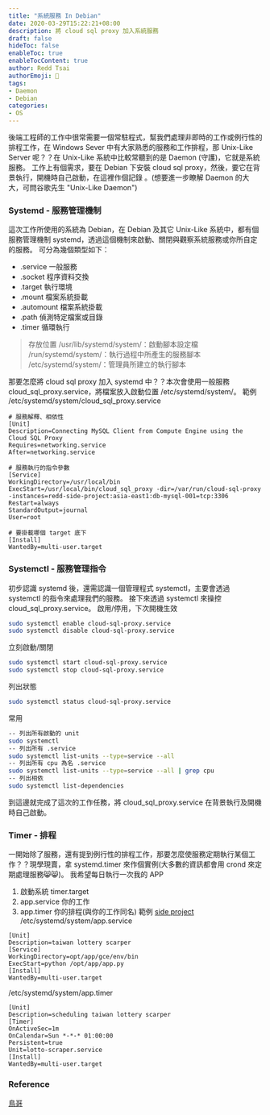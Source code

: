 ```yaml
---
title: "系統服務 In Debian"
date: 2020-03-29T15:22:21+08:00
description: 將 cloud sql proxy 加入系統服務
draft: false
hideToc: false
enableToc: true
enableTocContent: true
author: Redd Tsai
authorEmoji: 🐔
tags:
- Daemon
- Debian
categories:
- OS
---
```


後端工程師的工作中很常需要一個常駐程式，幫我們處理非即時的工作或例行性的排程工作，在 Windows Sever 中有大家熟悉的服務和工作排程，那 Unix-Like Server 呢？？在 Unix-Like 系統中比較常聽到的是 Daemon (守護)，它就是系統服務。
工作上有個需求，要在 Debian 下安裝 cloud sql proxy，然後，要它在背景執行，開機時自己啟動，在這裡作個記錄 。(想要進一步瞭解 Daemon 的大大，可問谷歌先生 "Unix-Like Daemon")

### Systemd - 服務管理機制

這次工作所使用的系統為 Debian，在 Debian 及其它 Unix-Like 系統中，都有個服務管理機制 systemd，透過這個機制來啟動、關閉與觀察系統服務或你所自定的服務。
可分為幾個類型如下：
- .service   一般服務
- .socket    程序資料交換
- .target    執行環境
- .mount     檔案系統掛載
- .automount 檔案系統掛載
- .path      偵測特定檔案或目錄
- .timer     循環執行

> 存放位置
> /usr/lib/systemd/system/：啟動腳本設定檔
> /run/systemd/system/：執行過程中所產生的服務腳本
> /etc/systemd/system/：管理員所建立的執行腳本

那要怎麼將 cloud sql proxy 加入 systemd 中？？本次會使用一般服務 cloud_sql_proxy.service，將檔案放入啟動位置 /etc/systemd/system/。
範例 /etc/systemd/system/cloud_sql_proxy.service
``` text
# 服務解釋、相依性
[Unit]
Description=Connecting MySQL Client from Compute Engine using the Cloud SQL Proxy
Requires=networking.service
After=networking.service

# 服務執行的指令參數
[Service]
WorkingDirectory=/usr/local/bin
ExecStart=/usr/local/bin/cloud_sql_proxy -dir=/var/run/cloud-sql-proxy -instances=redd-side-project:asia-east1:db-mysql-001=tcp:3306
Restart=always
StandardOutput=journal
User=root

# 要掛載哪個 target 底下
[Install] 
WantedBy=multi-user.target
```

### Systemctl - 服務管理指令

初步認識 systemd 後，還需認識一個管理程式 systemctl，主要會透過 systemctl 的指令來處理我們的服務。
接下來透過 systemctl 來操控 cloud_sql_proxy.service。
啟用/停用，下次開機生效
``` bash
sudo systemctl enable cloud-sql-proxy.service
sudo systemctl disable cloud-sql-proxy.service
```
立刻啟動/關閉
``` bash
sudo systemctl start cloud-sql-proxy.service
sudo systemctl stop cloud-sql-proxy.service
```
列出狀態
``` bash
sudo systemctl status cloud-sql-proxy.service
```
常用
``` bash
-- 列出所有啟動的 unit
sudo systemctl
-- 列出所有 .service
sudo systemctl list-units --type=service --all
-- 列出所有 cpu 為名 .service
sudo systemctl list-units --type=service --all | grep cpu
-- 列出相依
sudo systemctl list-dependencies
```

到這邊就完成了這次的工作任務，將 cloud_sql_proxy.service 在背景執行及開機時自己啟動。

### Timer - 排程

一開始除了服務，還有提到例行性的排程工作，那要怎麼使服務定期執行某個工作？？現學現賣，拿 systemd.timer 來作個實例(大多數的資訊都會用 crond 來定期處理服務😸😸)。
我希望每日執行一次我的 APP
1. 啟動系統 timer.target
2. app.service 你的工作
3. app.timer 你的排程(與你的工作同名)
範例 [side project](https://github.com/reddtsai/pythonLotteryScraper)
/etc/systemd/system/app.service
``` text
[Unit]
Description=taiwan lottery scarper
[Service]
WorkingDirectory=opt/app/gce/env/bin
ExecStart=python /opt/app/app.py
[Install]
WantedBy=multi-user.target
```
/etc/systemd/system/app.timer
``` text
[Unit]
Description=scheduling taiwan lottery scarper
[Timer]
OnActiveSec=1m
OnCalendar=Sun *-*-* 01:00:00
Persistent=true
Unit=lotto-scraper.service
[Install]
WantedBy=multi-user.target
```

### Reference

[鳥哥](http://linux.vbird.org/linux_basic/0560daemons.php#systemctl_timer)